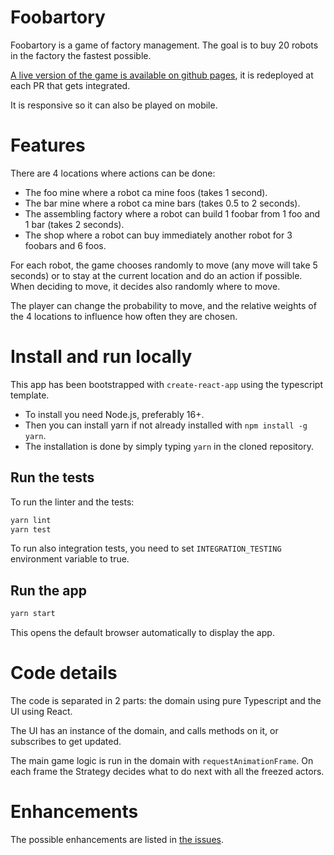 # Foobartory

Foobartory is a game of factory management. The goal is to buy 20 robots in the factory the fastest possible.

[A live version of the game is available on github pages](https://mkrtchian.github.io/foobartory/), it is redeployed at each PR that gets integrated.

It is responsive so it can also be played on mobile.

# Features

There are 4 locations where actions can be done:

- The foo mine where a robot ca mine foos (takes 1 second).
- The bar mine where a robot ca mine bars (takes 0.5 to 2 seconds).
- The assembling factory where a robot can build 1 foobar from 1 foo and 1 bar (takes 2 seconds).
- The shop where a robot can buy immediately another robot for 3 foobars and 6 foos.

For each robot, the game chooses randomly to move (any move will take 5 seconds) or to stay at the current location and do an action if possible. When deciding to move, it decides also randomly where to move.

The player can change the probability to move, and the relative weights of the 4 locations to influence how often they are chosen.

# Install and run locally

This app has been bootstrapped with `create-react-app` using the typescript template.

- To install you need Node.js, preferably 16+.
- Then you can install yarn if not already installed with `npm install -g yarn`.
- The installation is done by simply typing `yarn` in the cloned repository.

## Run the tests

To run the linter and the tests:

```bash
yarn lint
yarn test
```

To run also integration tests, you need to set `INTEGRATION_TESTING` environment variable to true.

## Run the app

```bash
yarn start
```

This opens the default browser automatically to display the app.

# Code details

The code is separated in 2 parts: the domain using pure Typescript and the UI using React.

The UI has an instance of the domain, and calls methods on it, or subscribes to get updated.

The main game logic is run in the domain with `requestAnimationFrame`. On each frame the Strategy decides what to do next with all the freezed actors.

# Enhancements

The possible enhancements are listed in [the issues](https://github.com/mkrtchian/foobartory/issues).
